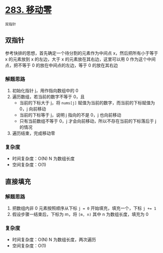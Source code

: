 # [283. 移动零](https://leetcode-cn.com/problems/move-zeroes/solution/yi-dong-ling-by-leetcode-solution/)

`双指针`

## 双指针

参考快排的思想，首先确定一个待分割的元素作为中间点 x，然后把所有小于等于 x 的元素放到 x 的左边，大于 x 的元素放在其右边，这里可以用 0 作为这个中间点，把不等于 0 的放在中间点的左边，等于 0 的放在其右边

### 解题思路

1. 初始化指针 j，用作指向数组中的 0
2. 遍历数组，若当前的数字不等于 0，且
    - 当前的下标大于 j，将 `nums[j]` 赋值为当前的数字，而当前的下标赋值为 0，j 向前移动
    - 当前的下标等于 j，说明 j 指向的不是 0，j 也向前移动
    - 只有当前数组不等于 0，j 才会向前移动，所以不存在当前的下标落后于 j 的情况
3. 遍历结束，完成移动零

### 复杂度

- 时间复杂度：O(N) N 为数组长度
- 空间复杂度：O(1)

## 直接填充

### 解题思路

1. 把数组内非 0 元素按照顺序从下标 `j = 0` 开始填充，填充一个，下标 `j += 1`
2. 假设步骤一结束后，下标为 m，将 `[m, n)` 其中 n 为数组长度，填充为 0

### 复杂度

- 时间复杂度：O(N) N 为数组长度，两次遍历
- 空间复杂度：O(1)
